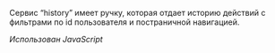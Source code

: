 Сервис “history” имеет ручку, которая отдает историю действий с фильтрами по id
пользователя и постраничной навигацией.

*Использован JavaScript*